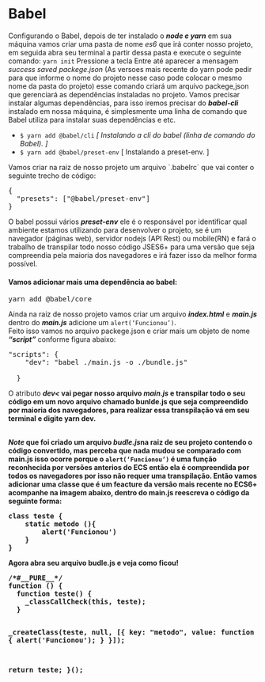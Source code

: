 <h1> Babel </h1>

<p>Configurando o Babel, depois de ter instalado o <i><em><b>node e yarn</b></em></i> em sua máquina vamos criar uma pasta de nome <i>es6</i> que irá conter nosso projeto, em seguida abra seu terminal a partir dessa pasta e execute o seguinte comando: <code>yarn init</code> Pressione a tecla Entre até aparecer a mensagem <i><em>success saved packege.json</em></i> (As versoes mais recente do yarn pode pedir para que informe o nome do projeto nesse caso pode colocar o mesmo nome da pasta do projeto) esse comando criará um arquivo packege,json que gerenciará as dependências instaladas no projeto. Vamos precisar instalar algumas dependências, para isso iremos precisar do <i><em><b>babel-cli</b></em></i> instalado em nossa máquina, é simplesmente uma linha de comando que Babel utiliza para instalar suas dependências e etc.
</p> 
<Ul>
    <li><code>$ yarn add @babel/cli</code> <i><em>[ Instalando a cli do babel (linha de comando do Babel). ]</em></i></li>
    <li><code>$ yarn add @babel/preset-env</code> [ Instalando a preset-env. ]</li>
</ul>

<p>Vamos criar na raiz de nosso projeto um arquivo `.babelrc`  que vai conter o seguinte trecho de código:</p>
<div><pre>
{
  "presets": ["@babel/preset-env"]
}
</pre></div>

<p>
O babel possui vários <i><em><b>preset-env</b></em></i> ele é o responsável por identificar qual ambiente estamos utilizando para desenvolver o projeto, se é um navegador (páginas web), servidor nodejs (API Rest) ou mobile(RN) e fará o trabalho de transpilar todo nosso código JSES6+ para uma versão que seja compreendia pela maioria dos navegadores e irá fazer isso da melhor forma possível.
</p>

<h4>Vamos adicionar mais uma dependência ao babel: </h4>

<pre>yarn add @babel/core</pre>

<p>Ainda na raiz de nosso projeto vamos criar um arquivo <i><em><b>index.html</b></em></i> e <i><em><b>main.js</b></em></i> dentro do <i><em><b>main.js</b></em></i> adicione um <code>alert(‘Funcionou’)</code>.<br>
Feito isso vamos no arquivo packege.json e criar mais um objeto de nome <i><em><b>“script”</b></em></i> conforme figura abaixo:<br>
</p>

<div><pre>
"scripts": {
    "dev": "babel ./main.js -o ./bundle.js"<br>
  }
</pre></div>

<p>
O atributo <i><em><b>dev<<b></em></i> vai pegar nosso arquivo <i>main.js</i> e transpilar todo o seu código em um novo arquivo chamado bunlde.js que seja compreendido por maioria dos navegadores, para realizar essa transpilação vá em seu terminal e digite <b>yarn dev.</b><br><br>


<i><em><b>Note</b></em></i> que foi criado um arquivo <em>budle.js</em>na raiz de seu projeto contendo o código convertido, mas perceba que nada mudou se comparado com main.js isso ocorre porque o <code>alert(‘Funcionou’)</code> é uma função reconhecida por versões anterios do ECS então ela é compreendida por todos os navegadores por isso não requer uma transpilação. Então vamos adicionar uma classe que é um feacture da versão mais recente no ECS6+ acompanhe na imagem abaixo, dentro do main.js reescreva o código da seguinte forma:
</p>

<div><pre>
class teste {
    static metodo (){
        alert('Funcionou')
    }
}
</div></pre>

<p>Agora abra seu arquivo budle.js e veja como ficou! </p>

<div><pre>
/*#__PURE__*/
function () {
  function teste() {
    _classCallCheck(this, teste);
  }

  _createClass(teste, null, [{
    key: "metodo",
    value: function metodo() {
      alert('Funcionou');
    }
  }]);

  return teste;
}();
</div></pre>

